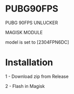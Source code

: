 # PUBG90FPS


PUBG 90FPS UNLUCKER 

MAGISK MODULE

model is set to [2304FPN6DC]

# Installation

1 - Download zip from Release

2 - Flash in Magisk


